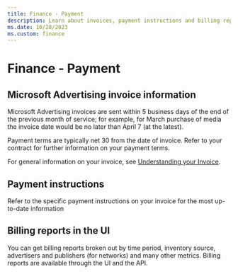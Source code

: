 ```yaml
---
title: Finance - Payment
description: Learn about invoices, payment instructions and billing reports in UI.
ms.date: 10/28/2023
ms.custom: finance
---
```



# Finance - Payment

## Microsoft Advertising invoice information

Microsoft Advertising invoices are sent within 5 business days
of the end of the previous month of service; for example, for March
purchase of media the invoice date would be no later than April 7 (at
the latest).

Payment terms are typically net 30 from the date of invoice. Refer to
your contract for further information on your payment terms.

For general information on your invoice, see [Understanding
your Invoice](understanding-your-invoice.md).

## Payment instructions

Refer to the specific payment instructions on your invoice for the most
up-to-date information

## Billing reports in the UI

You can get billing reports broken out by time period, inventory source,
advertisers and publishers (for networks) and many other metrics.
Billing reports are available through the UI and the API.
